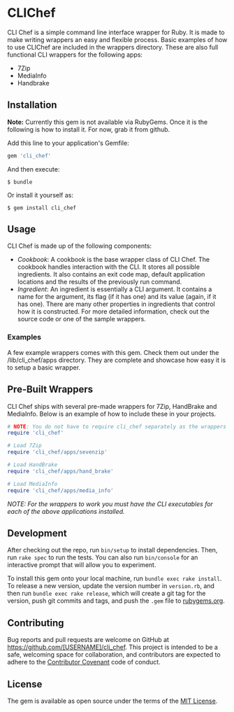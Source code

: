 # CLIChef

CLI Chef is a simple command line interface wrapper for Ruby. It is made to make writing wrappers an easy and flexible process.
Basic examples of how to use CLIChef are included in the wrappers directory.
These are also full functional CLI wrappers for the following apps:

- 7Zip
- MediaInfo
- Handbrake

## Installation


__Note:__ Currently this gem is not available via RubyGems.
Once it is the following is how to install it.
For now, grab it from github.

Add this line to your application's Gemfile:

```ruby
gem 'cli_chef'
```

And then execute:

    $ bundle

Or install it yourself as:

    $ gem install cli_chef

## Usage

CLI Chef is made up of the following components:

- *Cookbook*: A cookbook is the base wrapper class of CLI Chef. The cookbook handles interaction with the CLI. It stores all possible ingredients. It also contains an exit code map, default application locations and the results of the previously run command.
- *Ingredient*: An ingredient is essentially a CLI argument. It contains a name for the argument, its flag (if it has one) and its value (again, if it has one). There are many other properties in ingredients that control how it is constructed. For more detailed information, check out the source code or one of the sample wrappers.

### Examples

A few example wrappers comes with this gem. Check them out under the /lib/cli_chef/apps
directory. They are complete and showcase how easy it is to setup a basic wrapper.

## Pre-Built Wrappers

CLI Chef ships with several pre-made wrappers for 7Zip, HandBrake and MediaInfo. Below is an example of how to include these in your projects.

```ruby
# NOTE: You do not have to require cli_chef separately as the wrappers will if it is not already loaded.
require 'cli_chef'

# Load 7Zip
require 'cli_chef/apps/sevenzip'

# Load HandBrake
require 'cli_chef/apps/hand_brake'

# Load MediaInfo
require 'cli_chef/apps/media_info'
```

_NOTE: For the wrappers to work you must have the CLI executables for each of the above applications installed._

## Development

After checking out the repo, run `bin/setup` to install dependencies. Then, run `rake spec` to run the tests. You can also run `bin/console` for an interactive prompt that will allow you to experiment.

To install this gem onto your local machine, run `bundle exec rake install`. To release a new version, update the version number in `version.rb`, and then run `bundle exec rake release`, which will create a git tag for the version, push git commits and tags, and push the `.gem` file to [rubygems.org](https://rubygems.org).

## Contributing

Bug reports and pull requests are welcome on GitHub at https://github.com/[USERNAME]/cli_chef. This project is intended to be a safe, welcoming space for collaboration, and contributors are expected to adhere to the [Contributor Covenant](contributor-covenant.org) code of conduct.


## License

The gem is available as open source under the terms of the [MIT License](http://opensource.org/licenses/MIT).
